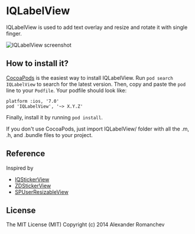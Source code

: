 # IQLabelView

IQLabelView is used to add text overlay and resize and rotate it with single finger.

![IQLabelView screenshot](https://leto21d.storage.yandex.net/rdisk/8983eed125d91c6b795f0ab3c22f854c/mpfs/OMS85JPXtdNSuzYT7PvF-gcc9DdXiI7-bBcfaQrL2f3tOC6vn__IH9E8e_gGsafXixMXAK2XbEMMkWlfigpdew==?uid=0&filename=example.png&disposition=inline&hash=&limit=0&content_type=image%2Fpng&rtoken=99d5cad93c10728f5c529857dbbbaa43&rtimestamp=549574e1&force_default=no)

## How to install it?

[CocoaPods](http://cocoapods.org) is the easiest way to install IQLabelView. Run ```pod search IQLabelView``` to search for the latest version. Then, copy and paste the ```pod``` line to your ```Podfile```. Your podfile should look like:

```
platform :ios, '7.0'
pod 'IQLabelView', '~> X.Y.Z'
```

Finally, install it by running ```pod install```.

If you don't use CocoaPods, just import IQLabelView/ folder with all the .m, .h, and .bundle files to your project.

## Reference

Inspired by 

- [IQStickerView](https://github.com/hackiftekhar/IQStickerView)
- [ZDStickerView](https://github.com/zedoul/ZDStickerView)
- [SPUserResizableView](https://github.com/spoletto/SPUserResizableView)

## License 

The MIT License (MIT)
Copyright (c) 2014 Alexander Romanchev
